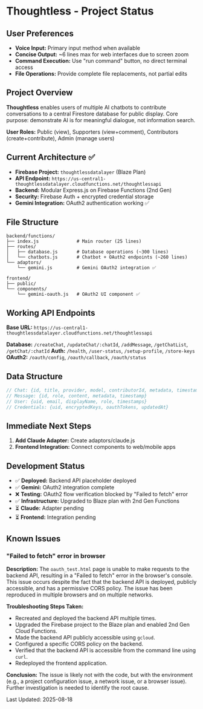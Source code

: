 # Thoughtless - Project Status

## User Preferences
- **Voice Input:** Primary input method when available
- **Concise Output:** ~6 lines max for web interfaces due to screen zoom
- **Command Execution:** Use "run command" button, no direct terminal access
- **File Operations:** Provide complete file replacements, not partial edits

## Project Overview
**Thoughtless** enables users of multiple AI chatbots to contribute conversations to a central Firestore database for public display. Core purpose: demonstrate AI is for meaningful dialogue, not information search.

**User Roles:** Public (view), Supporters (view+comment), Contributors (create+contribute), Admin (manage users)

## Current Architecture ✅
- **Firebase Project:** `thoughtlessdatalayer` (Blaze Plan)
- **API Endpoint:** `https://us-central1-thoughtlessdatalayer.cloudfunctions.net/thoughtlessapi`
- **Backend:** Modular Express.js on Firebase Functions (2nd Gen)
- **Security:** Firebase Auth + encrypted credential storage
- **Gemini Integration:** OAuth2 authentication working ✅

## File Structure
```
backend/functions/
├── index.js              # Main router (25 lines)
├── routes/
│   ├── database.js       # Database operations (~300 lines)
│   └── chatbots.js       # Chatbot + OAuth2 endpoints (~260 lines)
└── adaptors/
    └── gemini.js         # Gemini OAuth2 integration ✅

frontend/
├── public/
└── components/
    └── gemini-oauth.js   # OAuth2 UI component ✅
```

## Working API Endpoints
**Base URL:** `https://us-central1-thoughtlessdatalayer.cloudfunctions.net/thoughtlessapi`

**Database:** `/createChat`, `/updateChat/:chatId`, `/addMessage`, `/getChatList`, `/getChat/:chatId`
**Auth:** `/health`, `/user-status`, `/setup-profile`, `/store-keys`  
**OAuth2:** `/oauth/config`, `/oauth/callback`, `/oauth/status`

## Data Structure
```javascript
// Chat: {id, title, provider, model, contributorId, metadata, timestamps}
// Message: {id, role, content, metadata, timestamp}
// User: {uid, email, displayName, role, timestamps}
// Credentials: {uid, encryptedKeys, oauthTokens, updatedAt}
```

## Immediate Next Steps
1. **Add Claude Adapter:** Create adaptors/claude.js  
2. **Frontend Integration:** Connect components to web/mobile apps

## Development Status
- ✅ **Deployed:** Backend API placeholder deployed
- ✅ **Gemini:** OAuth2 integration complete
- ❌ **Testing:** OAuth2 flow verification blocked by "Failed to fetch" error
- ✅ **Infrastructure:** Upgraded to Blaze plan with 2nd Gen Functions
- ⏳ **Claude:** Adapter pending
- ⏳ **Frontend:** Integration pending

## Known Issues
### "Failed to fetch" error in browser
**Description:** The `oauth_test.html` page is unable to make requests to the backend API, resulting in a "Failed to fetch" error in the browser's console. This issue occurs despite the fact that the backend API is deployed, publicly accessible, and has a permissive CORS policy. The issue has been reproduced in multiple browsers and on multiple networks.

**Troubleshooting Steps Taken:**
- Recreated and deployed the backend API multiple times.
- Upgraded the Firebase project to the Blaze plan and enabled 2nd Gen Cloud Functions.
- Made the backend API publicly accessible using `gcloud`.
- Configured a specific CORS policy on the backend.
- Verified that the backend API is accessible from the command line using `curl`.
- Redeployed the frontend application.

**Conclusion:** The issue is likely not with the code, but with the environment (e.g., a project configuration issue, a network issue, or a browser issue). Further investigation is needed to identify the root cause.

Last Updated: 2025-08-18
